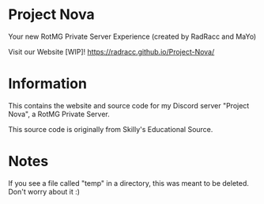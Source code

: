# Project Nova
Your new RotMG Private Server Experience (created by RadRacc and MaYo)

Visit our Website [WIP]! https://radracc.github.io/Project-Nova/

# Information
This contains the website and source code for my Discord server "Project Nova", a RotMG Private Server.

This source code is originally from Skilly's Educational Source.

# Notes
If you see a file called "temp" in a directory, this was meant to be deleted. Don't worry about it :)
